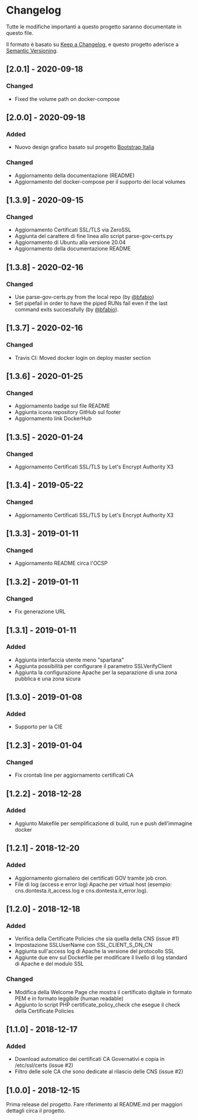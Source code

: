 # Changelog
Tutte le modifiche importanti a questo progetto saranno documentate in questo file.

Il formato è basato su [Keep a Changelog](https://keepachangelog.com/en/1.0.0/),
e questo progetto aderisce a [Semantic Versioning](https://semver.org/spec/v2.0.0.html).

## [2.0.1] - 2020-09-18
### Changed
- Fixed the volume path on docker-compose

## [2.0.0] - 2020-09-18
### Added
- Nuovo design grafico basato sul progetto [Bootstrap Italia](https://italia.github.io/bootstrap-italia/)

### Changed
- Aggiornamento della documentazione (README)
- Aggiornamento del docker-compose per il supporto dei local volumes

## [1.3.9] - 2020-09-15
### Changed
- Aggiornamento Certificati SSL/TLS via ZeroSSL
- Aggiunta del carattere di fine linea allo script parse-gov-certs.py
- Aggiornamento di Ubuntu alla versione 20.04 
- Aggiornamento della documentazione README

## [1.3.8] - 2020-02-16
### Changed
- Use parse-gov-certs.py from the local repo (by [@bfabio](https://github.com/bfabio))
- Set pipefail in order to have the piped RUNs fail even if the
last command exits successfully (by [@bfabio](https://github.com/bfabio)). 

## [1.3.7] - 2020-02-16
### Changed
- Travis CI: Moved docker login on deploy master section 

## [1.3.6] - 2020-01-25
### Changed
- Aggiornamento badge sul file README
- Aggiunta icona repository GitHub sul footer
- Aggiornamento link DockerHub

## [1.3.5] - 2020-01-24
### Changed
- Aggiornamento Certificati SSL/TLS by Let's Encrypt Authority X3

## [1.3.4] - 2019-05-22
### Changed
- Aggiornamento Certificati SSL/TLS by Let's Encrypt Authority X3

## [1.3.3] - 2019-01-11
### Changed
- Aggiornamento README circa l'OCSP

## [1.3.2] - 2019-01-11
### Changed
- Fix generazione URL

## [1.3.1] - 2019-01-11
### Added
- Aggiunta interfaccia utente meno "spartana"
- Aggiunta possibilità per configurare il parametro SSLVerifyClient
- Aggiunta la configurazione Apache per la separazione di una zona pubblica e una zona sicura

## [1.3.0] - 2019-01-08
### Added
- Supporto per la CIE

## [1.2.3] - 2019-01-04
### Changed
- Fix crontab line per aggiornamento certificati CA

## [1.2.2] - 2018-12-28
### Added
- Aggiunto Makefile per semplificazione di build, run e push dell'immagine docker

## [1.2.1] - 2018-12-20
### Added
- Aggiornamento giornaliero dei certificati GOV tramite job cron.
- File di log (access e error log) Apache per virtual host (esempio: cns.dontesta.it_access.log e cns.dontesta.it_error.log).

## [1.2.0] - 2018-12-18
### Added
- Verifica della Certificate Policies che sia quella della CNS (issue #1)
- Impostazione SSLUserName con SSL_CLIENT_S_DN_CN
- Aggiunta sull'access log di Apache la versione del protocollo SSL
- Aggiunte due env sul Dockerfile per modificare il livello di log standard di Apache e del modulo SSL

### Changed
- Modifica della Welcome Page che mostra il certificato digitale in formato PEM e in formato leggibile (human readable)
- Aggiunto lo script PHP certificate_policy_check che esegue il check della Certificate Policies

## [1.1.0] - 2018-12-17
### Added
- Download automatico dei certificati CA Governativi e copia in /etc/ssl/certs (issue #2)
- Filtro delle sole CA che sono dedicate al rilascio delle CNS (issue #2)

## [1.0.0] - 2018-12-15
Prima release del progetto. Fare riferimento al README.md per maggiori dettagli
circa il progetto.